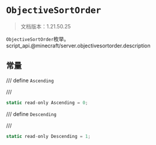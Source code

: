 # `ObjectiveSortOrder`

> 文档版本：1.21.50.25

`ObjectiveSortOrder`枚举。script_api.@minecraft/server.objectivesortorder.description

## 常量

/// define
`Ascending`


///

```js
static read-only Ascending = 0;
```


/// define
`Descending`


///

```js
static read-only Descending = 1;
```

